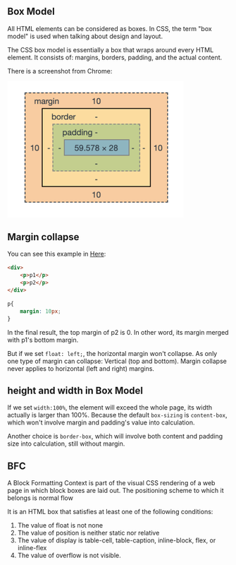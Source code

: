## Box Model

All HTML elements can be considered as boxes. In CSS, the term "box model" is used when talking about design and layout.

The CSS box model is essentially a box that wraps around every HTML element. It consists of: margins, borders, padding, and the actual content. 

There is a screenshot from Chrome:

<img src="../assets/box_model.png" width="400"/>

## Margin collapse

You can see this example in [Here](https://jsfiddle.net/d9zb13jy/):

```html
<div>
    <p>p1</p>
    <p>p2</p>
</div>
```

```css
p{
    margin: 10px;
}
```

In the final result, the top margin of p2 is 0. In other word, its margin merged with p1's bottom margin.

But if we set `float: left;`, the horizontal margin won't collapse. As only one type of margin can collapse: Vertical (top and bottom). Margin collapse never applies to horizontal (left and right) margins.

## height and width in Box Model

If we set `width:100%`, the element will exceed the whole page, its width actually is larger than 100%. Because the default 
`box-sizing` is `content-box`, which won't involve margin and padding's value into calculation. 

Another choice is `border-box`, which will involve both content and padding size into calculation, still without margin.

## BFC

A Block Formatting Context is part of the visual CSS rendering of a web page in which block boxes are laid out. The positioning scheme to which it belongs is normal flow

It is an HTML box that satisfies at least one of the following conditions:

1. The value of float is not none
2. The value of position is neither static nor relative
3. The value of display is table-cell, table-caption, inline-block, flex, or inline-flex
4. The value of overflow is not visible.